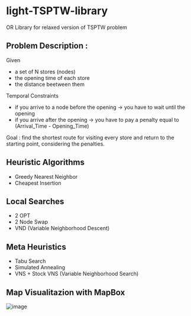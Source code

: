 # light-TSPTW-library
OR Library for relaxed version of TSPTW problem

## Problem Description :
Given 
- a set of N stores (nodes)
- the opening time of each store
- the distance beetween them

Temporal Constraints
- if you arrive to a node before the opening -> you have to wait until the opening
- if you arrive after the opening -> you have to pay a penalty equal to (Arrival_Time - Opening_Time) 

Goal : find the shortest route for visiting every store and return to the starting point, considering the penalties.

## Heuristic Algorithms
- Greedy Nearest Neighbor
- Cheapest Insertion

## Local Searches
- 2 OPT
- 2 Node Swap
- VND (Variable Neighborhood Descent)

## Meta Heuristics
- Tabu Search
- Simulated Annealing
- VNS + Stock VNS (Variable Neighborhood Search)

## Map Visualitazion with MapBox
![image](https://user-images.githubusercontent.com/94836571/149630598-97ebc804-f3b9-45d4-a61f-cbeb17e50153.png)

